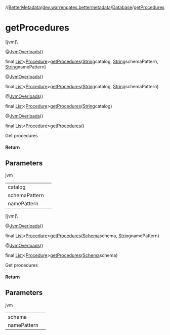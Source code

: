 //[BetterMetadata](../../../index.md)/[dev.warrengates.bettermetadata](../index.md)/[Database](index.md)/[getProcedures](get-procedures.md)

# getProcedures

[jvm]\

@[JvmOverloads](https://kotlinlang.org/api/latest/jvm/stdlib/kotlin.jvm/-jvm-overloads/index.html)()

final [List](https://docs.oracle.com/javase/8/docs/api/java/util/List.html)&lt;[Procedure](../-procedure/index.md)&gt;[getProcedures](get-procedures.md)([String](https://docs.oracle.com/javase/8/docs/api/java/lang/String.html)catalog, [String](https://docs.oracle.com/javase/8/docs/api/java/lang/String.html)schemaPattern, [String](https://docs.oracle.com/javase/8/docs/api/java/lang/String.html)namePattern)

@[JvmOverloads](https://kotlinlang.org/api/latest/jvm/stdlib/kotlin.jvm/-jvm-overloads/index.html)()

final [List](https://docs.oracle.com/javase/8/docs/api/java/util/List.html)&lt;[Procedure](../-procedure/index.md)&gt;[getProcedures](get-procedures.md)([String](https://docs.oracle.com/javase/8/docs/api/java/lang/String.html)catalog, [String](https://docs.oracle.com/javase/8/docs/api/java/lang/String.html)schemaPattern)

@[JvmOverloads](https://kotlinlang.org/api/latest/jvm/stdlib/kotlin.jvm/-jvm-overloads/index.html)()

final [List](https://docs.oracle.com/javase/8/docs/api/java/util/List.html)&lt;[Procedure](../-procedure/index.md)&gt;[getProcedures](get-procedures.md)([String](https://docs.oracle.com/javase/8/docs/api/java/lang/String.html)catalog)

@[JvmOverloads](https://kotlinlang.org/api/latest/jvm/stdlib/kotlin.jvm/-jvm-overloads/index.html)()

final [List](https://docs.oracle.com/javase/8/docs/api/java/util/List.html)&lt;[Procedure](../-procedure/index.md)&gt;[getProcedures](get-procedures.md)()

Get procedures

#### Return

## Parameters

jvm

| | |
|---|---|
| catalog |  |
| schemaPattern |  |
| namePattern |  |

[jvm]\

@[JvmOverloads](https://kotlinlang.org/api/latest/jvm/stdlib/kotlin.jvm/-jvm-overloads/index.html)()

final [List](https://docs.oracle.com/javase/8/docs/api/java/util/List.html)&lt;[Procedure](../-procedure/index.md)&gt;[getProcedures](get-procedures.md)([Schema](../-schema/index.md)schema, [String](https://docs.oracle.com/javase/8/docs/api/java/lang/String.html)namePattern)

@[JvmOverloads](https://kotlinlang.org/api/latest/jvm/stdlib/kotlin.jvm/-jvm-overloads/index.html)()

final [List](https://docs.oracle.com/javase/8/docs/api/java/util/List.html)&lt;[Procedure](../-procedure/index.md)&gt;[getProcedures](get-procedures.md)([Schema](../-schema/index.md)schema)

Get procedures

#### Return

## Parameters

jvm

| | |
|---|---|
| schema |  |
| namePattern |  |
